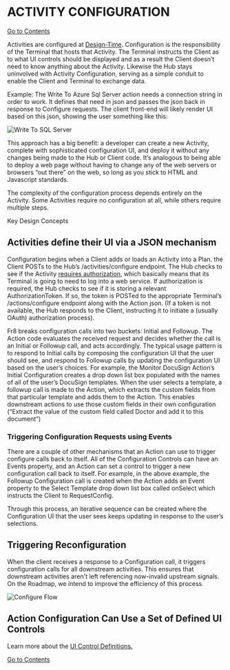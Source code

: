 # ACTIVITY CONFIGURATION

[Go to Contents](https://github.com/Fr8org/Fr8Core/blob/master/Docs/Home.md)  

Activities are configured at [Design-Time](https://github.com/Fr8org/Fr8Core/blob/master/Docs/ForDevelopers/OperatingConcepts/Fr8Modes.md). Configuration is the responsibility of the Terminal that hosts that Activity. The Terminal instructs the Client as to what UI controls should be displayed and as a result the Client doesn’t need to know anything  about the Activity. Likewise the Hub stays uninvolved with Activity Configuration, serving as a simple conduit to enable the Client and Terminal to exchange data.  

Example: The Write To Azure Sql Server action needs a connection string in order to work. It defines that need in json and passes the json back in response to Configure requests. The client front-end will likely render UI based on this json, showing the user something like this:  

![Write To SQL Server](https://github.com/Fr8org/Fr8Core/blob/master/Docs/img/ActivityConfiguration_WriteToSQLServer.png)

This approach has a big benefit: a developer can create a new Activity, complete with sophisticated configuration UI, and deploy it without any changes being made to the Hub or Client code. It’s analogous to being able to deploy a web page without having to change any of the web servers or browsers “out there” on the web, so long as you stick to HTML and Javascript standards.  

The complexity of the configuration process depends entirely on the Activity. Some Activities require no configuration at all, while others require multiple steps.  

Key Design Concepts  

##  Activities define their UI via a JSON mechanism  

Configuration begins when a Client adds or loads an Activity into a Plan. the Client POSTs to the Hub’s /activities/configure endpoint. The Hub checks to see if the Activity [requires authorization](https://github.com/Fr8org/Fr8Core/blob/master/Docs/ForDevelopers/OperatingConcepts/Authorization.md), which basically means that its Terminal is going to need to log into a web service. If authorization is required, the Hub checks to see if it is storing a relevant AuthorizationToken. If so, the token is POSTed to the appropriate Terminal’s /actions/configure endpoint along with the Action json. (If a token is not available, the Hub responds to the Client, instructing it to initiate a (usually OAuth) authorization process).  

Fr8 breaks configuration calls into two buckets: Initial and Followup. The Action code evaluates the received request and decides whether the call is an Initial or Followup call, and acts accordingly.  The typical usage pattern is to respond to Initial calls by composing the configuration UI that the user should see, and respond to Followup calls by updating the configuration UI based on the user’s choices. For example, the Monitor DocuSign Action’s Initial Configuration creates a drop down list box populated with the names of all of the user’s DocuSign templates. When the user selects a template, a followup call is made to the Action, which extracts the custom fields from that particular template and adds them to the Action. This enables downstream actions to use those custom fields in their own configuration (“Extract the value of the custom field called Doctor and add it to this document”)    

### Triggering Configuration Requests using Events  

There are a couple of other mechanisms that an Action can use to trigger configure calls back to itself. All of the Configuration Controls can have an Events property, and an Action can set a control to trigger a new configuration call back to itself. For example, in the above example, the Followup Configuration call is created when the Action adds an Event property to the Select Template drop down list box called onSelect which instructs the Client to RequestConfig.  

Through this process, an iterative sequence can be created where the Configuration UI that the user sees keeps updating in response to the user’s selections.  

## Triggering Reconfiguration  

When the client receives a response to a Configuration call, it triggers configuration calls for all downstream activities. This ensures that downstream activities aren't left referencing now-invalid upstream signals. On the Roadmap, we intend to improve the efficiency of this process.

![Configure Flow](https://github.com/Fr8org/Fr8Core/blob/master/Docs/img/ActivityConfiguration_ConfigureFlow.png)

## Action Configuration Can Use a Set of Defined UI Controls

Learn more about the [UI Control Definitions.](https://github.com/Fr8org/Fr8Core/blob/master/Docs/ForDevelopers/DevelopmentGuides/ConfigurationControls.md)

[Go to Contents](https://github.com/Fr8org/Fr8Core/blob/master/Docs/Home.md)  
